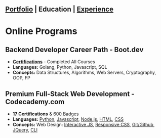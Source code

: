 ## [Portfolio](https://skovranek.github.io/) | Education | [Experience](https://skovranek.github.io//experience.html)

# Online Programs
## Backend Developer Career Path - Boot.dev 
- __[Certifications](https://www.boot.dev/u/afk)__ - Completed All Courses
- __Languages:__ Golang, Python, Javascript, SQL
- __Concepts:__ Data Structures, Algorithms, Web Servers, Cryptography, OOP, FP

## Premium Full-Stack Web Development - Codecademy.com
- __[17 Certifications](https://www.codecademy.com/profiles/skovranek)__ & [600 Badges](https://www.codecademy.com/users/skovranek/achievements)
- __Languages:__ [Python](https://www.codecademy.com/profiles/skovranek/certificates/b97fd4d87a816c761a674af1b5391ef1), [Javascript](https://www.codecademy.com/profiles/skovranek/certificates/705dcb15de0da4dd9d9fc4f3274b430e), [Node.js](https://www.codecademy.com/profiles/skovranek/certificates/240305d50b925c17868f1ac7a21a3261), [HTML](https://www.codecademy.com/profiles/skovranek/certificates/9eb0741e5ebef1f9f58a53bfac67d3a7), [CSS](https://www.codecademy.com/profiles/skovranek/certificates/3a62023b0054dc793edc0adecd715fd7)
- __Concepts:__ Web Design: [Interactive JS](https://www.codecademy.com/profiles/skovranek/certificates/36ae898a1d1c8524815305b2d1d2ebab), [Responsive CSS](https://www.codecademy.com/profiles/skovranek/certificates/3a62023b0054dc793edc0adecd715fd7), [Git/Github](https://www.codecademy.com/profiles/skovranek/certificates/a8ab218d5950c29861635cc0bf12fd13), [JQuery](https://www.codecademy.com/profiles/skovranek/certificates/0becf7c1cd2bd715f24331dddd23425a), [CLI](https://www.codecademy.com/profiles/skovranek/certificates/c87ba0541f8be78bc2f4ba1128233f6f)
